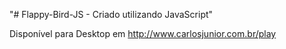 "# Flappy-Bird-JS - Criado utilizando JavaScript" 

Disponível para Desktop em http://www.carlosjunior.com.br/play
